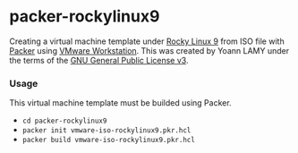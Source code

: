 # packer-rockylinux9

Creating a virtual machine template under [Rocky Linux 9](https://rockylinux.org/) from ISO file with [Packer](https://www.packer.io/) using [VMware Workstation](https://www.vmware.com/). 
This was created by Yoann LAMY under the terms of the [GNU General Public License v3](http://www.gnu.org/licenses/gpl.html).

### Usage

This virtual machine template must be builded using Packer.

- ``cd packer-rockylinux9``
- ``packer init vmware-iso-rockylinux9.pkr.hcl``
- ``packer build vmware-iso-rockylinux9.pkr.hcl``
 
